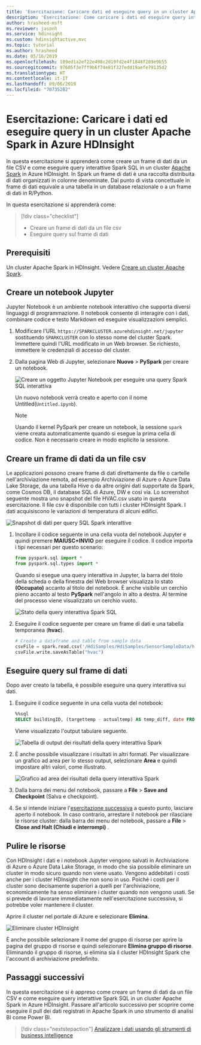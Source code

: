 ```yaml
---
title: 'Esercitazione: Caricare dati ed eseguire query in un cluster Apache Spark in Azure HDInsight'
description: 'Esercitazione: Come caricare i dati ed eseguire query interattive nei cluster Spark in Azure HDInsight.'
author: hrasheed-msft
ms.reviewer: jasonh
ms.service: hdinsight
ms.custom: hdinsightactive,mvc
ms.topic: tutorial
ms.author: hrasheed
ms.date: 05/16/2019
ms.openlocfilehash: 109ed1a2ef22e498c2d19fd2e4f1848f289e9b55
ms.sourcegitcommit: 97605f3e7ff9b6f74e81f327edd19aefe79135d2
ms.translationtype: HT
ms.contentlocale: it-IT
ms.lasthandoff: 09/06/2019
ms.locfileid: "70735282"
---
```

# <a name="tutorial-load-data-and-run-queries-on-an-apache-spark-cluster-in-azure-hdinsight"></a>Esercitazione: Caricare i dati ed eseguire query in un cluster Apache Spark in Azure HDInsight

In questa esercitazione si apprenderà come creare un frame di dati da un file CSV e come eseguire query interattive Spark SQL in un cluster [Apache Spark](https://spark.apache.org/) in Azure HDInsight. In Spark un frame di dati è una raccolta distribuita di dati organizzati in colonne denominate. Dal punto di vista concettuale in frame di dati equivale a una tabella in un database relazionale o a un frame di dati in R/Python.

In questa esercitazione si apprenderà come:
> [!div class="checklist"]
> * Creare un frame di dati da un file csv
> * Eseguire query sul frame di dati

## <a name="prerequisites"></a>Prerequisiti

Un cluster Apache Spark in HDInsight. Vedere [Creare un cluster Apache Spark](./apache-spark-jupyter-spark-sql-use-portal.md).

## <a name="create-a-jupyter-notebook"></a>Creare un notebook Jupyter

Jupyter Notebook è un ambiente notebook interattivo che supporta diversi linguaggi di programmazione. Il notebook consente di interagire con i dati, combinare codice e testo Markdown ed eseguire visualizzazioni semplici. 

1. Modificare l'URL `https://SPARKCLUSTER.azurehdinsight.net/jupyter` sostituendo `SPARKCLUSTER` con lo stesso nome del cluster Spark. Immettere quindi l'URL modificato in un Web browser. Se richiesto, immettere le credenziali di accesso del cluster.

2. Dalla pagina Web di Jupyter, selezionare **Nuovo** > **PySpark** per creare un notebook. 

   ![Creare un oggetto Jupyter Notebook per eseguire una query Spark SQL interattiva](./media/apache-spark-load-data-run-query/hdinsight-spark-create-jupyter-interactive-spark-sql-query.png "Creare un oggetto Jupyter Notebook per eseguire una query Spark SQL interattiva")

   Un nuovo notebook verrà creato e aperto con il nome Untitled(`Untitled.ipynb`).

    > [!NOTE]  
    > Usando il kernel PySpark per creare un notebook, la sessione `spark` viene creata automaticamente quando si esegue la prima cella di codice. Non è necessario creare in modo esplicito la sessione.

## <a name="create-a-dataframe-from-a-csv-file"></a>Creare un frame di dati da un file csv

Le applicazioni possono creare frame di dati direttamente da file o cartelle nell'archiviazione remota, ad esempio Archiviazione di Azure o Azure Data Lake Storage, da una tabella Hive o da altre origini dati supportate da Spark, come Cosmos DB, il database SQL di Azure, DW e così via. Lo screenshot seguente mostra uno snapshot del file HVAC.csv usato in questa esercitazione. Il file csv è disponibile con tutti i cluster HDInsight Spark. I dati acquisiscono le variazioni di temperatura di alcuni edifici.
    
![Snapshot di dati per query SQL Spark interattive](./media/apache-spark-load-data-run-query/hdinsight-spark-sample-data-interactive-spark-sql-query.png "Snapshot di dati per query SQL Spark interattive")

1. Incollare il codice seguente in una cella vuota del notebook Jupyter e quindi premere **MAIUSC+INVIO** per eseguire il codice. Il codice importa i tipi necessari per questo scenario:

    ```python
    from pyspark.sql import *
    from pyspark.sql.types import *
    ```

    Quando si esegue una query interattiva in Jupyter, la barra del titolo della scheda o della finestra del Web browser visualizza lo stato **(Occupato)** accanto al titolo del notebook. È anche visibile un cerchio pieno accanto al testo **PySpark** nell'angolo in alto a destra. Al termine del processo viene visualizzato un cerchio vuoto.

    ![Stato della query interattiva Spark SQL](./media/apache-spark-load-data-run-query/hdinsight-spark-interactive-spark-query-status.png "Stato della query interattiva Spark SQL")

2. Eseguire il codice seguente per creare un frame di dati e una tabella temporanea (**hvac**). 

    ```python
    # Create a dataframe and table from sample data
    csvFile = spark.read.csv('/HdiSamples/HdiSamples/SensorSampleData/hvac/HVAC.csv', header=True, inferSchema=True)
    csvFile.write.saveAsTable("hvac")
    ```

## <a name="run-queries-on-the-dataframe"></a>Eseguire query sul frame di dati

Dopo aver creato la tabella, è possibile eseguire una query interattiva sui dati.

1. Eseguire il codice seguente in una cella vuota del notebook:

    ```sql
    %%sql
    SELECT buildingID, (targettemp - actualtemp) AS temp_diff, date FROM hvac WHERE date = \"6/1/13\"
    ```

   Viene visualizzato l'output tabulare seguente.

     ![Tabella di output dei risultati della query interattiva Spark](./media/apache-spark-load-data-run-query/hdinsight-interactive-spark-query-result.png "Tabella di output dei risultati della query interattiva Spark")

2. È anche possibile visualizzare i risultati in altri formati. Per visualizzare un grafico ad area per lo stesso output, selezionare **Area** e quindi impostare altri valori, come illustrato.

    ![Grafico ad area dei risultati della query interattiva Spark](./media/apache-spark-load-data-run-query/hdinsight-interactive-spark-query-result-area-chart.png "Grafico ad area dei risultati della query interattiva Spark")

3. Dalla barra dei menu del notebook, passare a **File** > **Save and Checkpoint** (Salva e checkpoint).

4. Se si intende iniziare l'[esercitazione successiva](apache-spark-use-bi-tools.md) a questo punto, lasciare aperto il notebook. In caso contrario, arrestare il notebook per rilasciare le risorse cluster: dalla barra dei menu del notebook, passare a **File** >  **Close and Halt (Chiudi e interrompi)** .

## <a name="clean-up-resources"></a>Pulire le risorse

Con HDInsight i dati e i notebook Jupyter vengono salvati in Archiviazione di Azure o Azure Data Lake Storage, in modo che sia possibile eliminare un cluster in modo sicuro quando non viene usato. Vengono addebitati i costi anche per i cluster HDInsight che non sono in uso. Poiché i costi per il cluster sono decisamente superiori a quelli per l'archiviazione, economicamente ha senso eliminare i cluster quando non vengono usati. Se si prevede di lavorare immediatamente nell'esercitazione successiva, si potrebbe voler mantenere il cluster.

Aprire il cluster nel portale di Azure e selezionare **Elimina**.

![Eliminare cluster HDInsight](./media/apache-spark-load-data-run-query/hdinsight-azure-portal-delete-cluster.png "Eliminare cluster HDInsight")

È anche possibile selezionare il nome del gruppo di risorse per aprire la pagina del gruppo di risorse e quindi selezionare **Elimina gruppo di risorse**. Eliminando il gruppo di risorse, si elimina sia il cluster HDInsight Spark che l'account di archiviazione predefinito.

## <a name="next-steps"></a>Passaggi successivi

In questa esercitazione si è appreso come creare un frame di dati da un file CSV e come eseguire query interattive Spark SQL in un cluster Apache Spark in Azure HDInsight. Passare all'articolo successivo per scoprire come eseguire il pull dei dati registrati in Apache Spark in uno strumento di analisi BI come Power BI.

> [!div class="nextstepaction"]
> [Analizzare i dati usando gli strumenti di business intelligence](apache-spark-use-bi-tools.md)